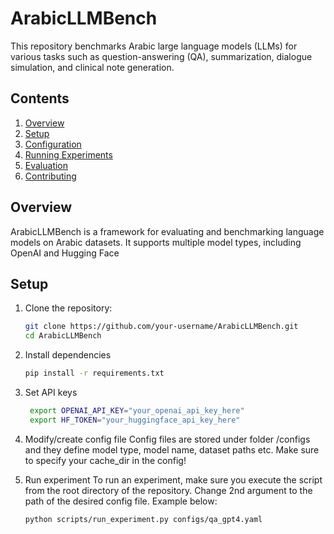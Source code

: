 # ArabicLLMBench

This repository benchmarks Arabic large language models (LLMs) for various tasks such as question-answering (QA), summarization, dialogue simulation, and clinical note generation.

## Contents
1. [Overview](#overview)
2. [Setup](#setup)
3. [Configuration](#configuration)
4. [Running Experiments](#running-experiments)
5. [Evaluation](#evaluation)
6. [Contributing](#contributing)

## Overview
ArabicLLMBench is a framework for evaluating and benchmarking language models on Arabic datasets. It supports multiple model types, including OpenAI and Hugging Face

## Setup
1. Clone the repository:
   ```bash
   git clone https://github.com/your-username/ArabicLLMBench.git
   cd ArabicLLMBench
   
2. Install dependencies
   ```bash
   pip install -r requirements.txt
   
4. Set API keys
   ```bash 
    export OPENAI_API_KEY="your_openai_api_key_here"
    export HF_TOKEN="your_huggingface_api_key_here"

5. Modify/create config file
    Config files are stored under folder /configs and they define model type, model name, dataset paths etc.
     Make sure to specify your cache_dir in the config!

7. Run experiment
   To run an experiment, make sure you execute the script from the root directory of the repository.
   Change 2nd argument to the path of the desired config file. Example below:
   ```bash
   python scripts/run_experiment.py configs/qa_gpt4.yaml 


   
   
